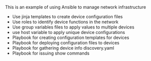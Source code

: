 This is an example of using Ansible to manage network infrastructure
- Use jinja templates to create device configuration files
- Use roles to identify device functions in the network
- Use group variables files to apply values to multiple devices
- use host variable to apply unique device configurations
- Playbook for creating configuration templates for devices
- Playbook for deploying configuration files to devices
- Playbook for gathering device info discovery.yaml
- Playbook for issuing show commands

